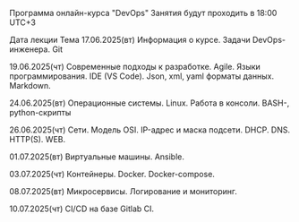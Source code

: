Программа онлайн-курса  "DevOps"
Занятия будут проходить в 18:00 UTC+3

Дата лекции
Тема
17.06.2025(вт)
Информация о курсе. Задачи DevOps-инженера. Git


19.06.2025(чт)
Современные подходы к разработке. Agile. Языки программирования. IDE (VS Code). Json, xml, yaml форматы данных. Markdown.

24.06.2025(вт)
Операционные системы. Linux. Работа в консоли. BASH-, python-скрипты

26.06.2025(чт)
Сети. Модель OSI. IP-адрес и маска подсети. DHCP. DNS. HTTP(S). WEB.

01.07.2025(вт)
Виртуальные машины. Ansible.

03.07.2025(чт)
Контейнеры. Docker. Docker-compose.

08.07.2025(вт)
Микросервисы. Логирование и мониторинг.

10.07.2025(чт)
CI/CD на базе Gitlab CI.

